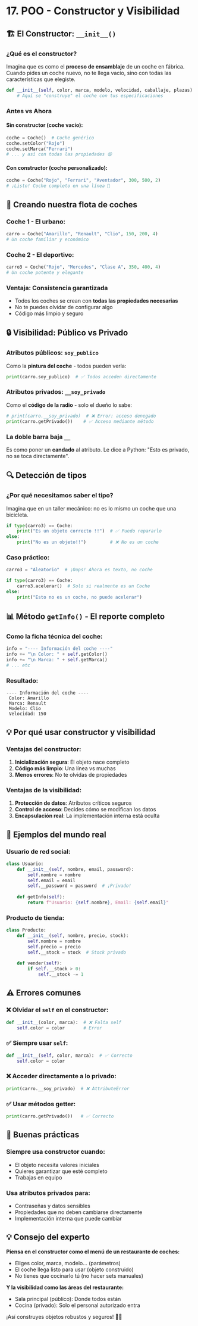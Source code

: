 # 17. POO - Constructor y Visibilidad

## 🏗️ El Constructor: `__init__()`

### **¿Qué es el constructor?**
Imagina que es como el **proceso de ensamblaje** de un coche en fábrica. Cuando pides un coche nuevo, no te llega vacío, sino con todas las características que elegiste.

```python
def __init__(self, color, marca, modelo, velocidad, caballaje, plazas):
    # Aquí se "construye" el coche con tus especificaciones
```

### **Antes vs Ahora**

#### **Sin constructor (coche vacío):**
```python
coche = Coche()  # Coche genérico
coche.setColor("Rojo")
coche.setMarca("Ferrari")
# ... y así con todas las propiedades 😫
```

#### **Con constructor (coche personalizado):**
```python
coche = Coche("Rojo", "Ferrari", "Aventador", 300, 500, 2)
# ¡Listo! Coche completo en una línea 🎯
```

## 🎯 Creando nuestra flota de coches

### **Coche 1 - El urbano:**
```python
carro = Coche("Amarillo", "Renault", "Clio", 150, 200, 4)
# Un coche familiar y económico
```

### **Coche 2 - El deportivo:**
```python
carro3 = Coche("Rojo", "Mercedes", "Clase A", 350, 400, 4)  
# Un coche potente y elegante
```

### **Ventaja: Consistencia garantizada**
- Todos los coches se crean con **todas las propiedades necesarias**
- No te puedes olvidar de configurar algo
- Código más limpio y seguro

## 🔒 Visibilidad: Público vs Privado

### **Atributos públicos: `soy_publico`**
Como la **pintura del coche** - todos pueden verla:
```python
print(carro.soy_publico)  # ✅ Todos acceden directamente
```

### **Atributos privados: `__soy_privado`**  
Como el **código de la radio** - solo el dueño lo sabe:
```python
# print(carro.__soy_privado)  # ❌ Error: acceso denegado
print(carro.getPrivado())    # ✅ Acceso mediante método
```

### **La doble barra baja `__`**
Es como poner un **candado** al atributo. Le dice a Python: "Esto es privado, no se toca directamente".

## 🔍 Detección de tipos

### **¿Por qué necesitamos saber el tipo?**
Imagina que en un taller mecánico: no es lo mismo un coche que una bicicleta.

```python
if type(carro3) == Coche:
    print("Es un objeto correcto !!")  # ✅ Puedo repararlo
else:
    print("No es un objeto!!")         # ❌ No es un coche
```

### **Caso práctico:**
```python
carro3 = "Aleatorio"  # ¡Oops! Ahora es texto, no coche

if type(carro3) == Coche:
    carro3.acelerar()  # Solo si realmente es un Coche
else:
    print("Esto no es un coche, no puede acelerar")
```

## 📊 Método `getInfo()` - El reporte completo

### **Como la ficha técnica del coche:**
```python
info = "---- Información del coche ----"
info += "\n Color: " + self.getColor()
info += "\n Marca: " + self.getMarca()
# ... etc
```

### **Resultado:**
```
---- Información del coche ----
 Color: Amarillo
 Marca: Renault  
 Modelo: Clio
 Velocidad: 150
```

## 💡 Por qué usar constructor y visibilidad

### **Ventajas del constructor:**
1. **Inicialización segura**: El objeto nace completo
2. **Código más limpio**: Una línea vs muchas
3. **Menos errores**: No te olvidas de propiedades

### **Ventajas de la visibilidad:**
1. **Protección de datos**: Atributos críticos seguros
2. **Control de acceso**: Decides cómo se modifican los datos
3. **Encapsulación real**: La implementación interna está oculta

## 🚀 Ejemplos del mundo real

### **Usuario de red social:**
```python
class Usuario:
    def __init__(self, nombre, email, password):
        self.nombre = nombre
        self.email = email
        self.__password = password  # ¡Privado!
    
    def getInfo(self):
        return f"Usuario: {self.nombre}, Email: {self.email}"
```

### **Producto de tienda:**
```python
class Producto:
    def __init__(self, nombre, precio, stock):
        self.nombre = nombre
        self.precio = precio
        self.__stock = stock  # Stock privado
    
    def vender(self):
        if self.__stock > 0:
            self.__stock -= 1
```

## ⚠️ Errores comunes

### **❌ Olvidar el `self` en el constructor:**
```python
def __init__(color, marca):  # ❌ Falta self
    self.color = color       # Error
```

### **✅ Siempre usar `self`:**
```python
def __init__(self, color, marca):  # ✅ Correcto
    self.color = color
```

### **❌ Acceder directamente a lo privado:**
```python
print(carro.__soy_privado)  # ❌ AttributeError
```

### **✅ Usar métodos getter:**
```python
print(carro.getPrivado())   # ✅ Correcto
```

## 🔧 Buenas prácticas

### **Siempre usa constructor** cuando:
- El objeto necesita valores iniciales
- Quieres garantizar que esté completo
- Trabajas en equipo

### **Usa atributos privados** para:
- Contraseñas y datos sensibles
- Propiedades que no deben cambiarse directamente
- Implementación interna que puede cambiar

## 💡 Consejo del experto

**Piensa en el constructor como el menú de un restaurante de coches:**
- Eliges color, marca, modelo... (parámetros)
- El coche llega listo para usar (objeto construido)
- No tienes que cocinarlo tú (no hacer sets manuales)

**Y la visibilidad como las áreas del restaurante:**
- Sala principal (público): Donde todos están
- Cocina (privado): Solo el personal autorizado entra

¡Así construyes objetos robustos y seguros! 🚗🔐